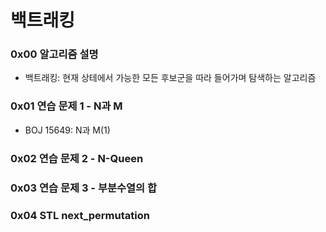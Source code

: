 # 백트래킹

### 0x00 알고리즘 설명
- 백트래킹: 현재 상테에서 가능한 모든 후보군을 따라 들어가며 탐색하는 알고리즘

### 0x01 연습 문제 1 - N과 M
- BOJ 15649: N과 M(1)

### 0x02 연습 문제 2 - N-Queen

### 0x03 연습 문제 3 - 부분수열의 합

### 0x04 STL next_permutation
